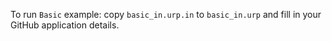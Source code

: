 To run `Basic` example: copy `basic_in.urp.in` to `basic_in.urp` and fill in your GitHub application details.
